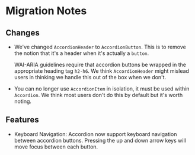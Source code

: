 # Migration Notes

## Changes

- We've changed `AccordionHeader` to `AccordionButton`. This is to remove the
  notion that it's a header when it's actually a `button`.

  WAI-ARIA guidelines require that accordion buttons be wrapped in the
  appropriate heading tag `h2-h6`. We think `AccordionHeader` might mislead
  users in thinking we handle this out of the box when we don't.

- You can no longer use `AccordionItem` in isolation, it must be used within
  `Accordion`. We think most users don't do this by default but it's worth
  noting.

## Features

- Keyboard Navigation: Accordion now support keyboard navigation between
  accordion buttons. Pressing the up and down arrow keys will move focus between
  each button.
